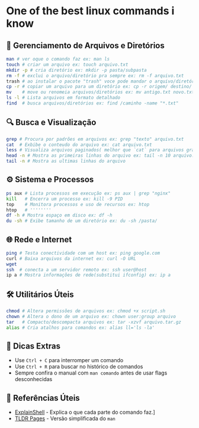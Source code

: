 # One of the best linux commands i know

## 📂 Gerenciamento de Arquivos e Diretórios
```sh
man # ver oque o comando faz ex: man ls
touch # criar um arquivo ex: touch arquivo.txt
mkdir -p # cria diretório ex: mkdir -p pasta/subpasta
rm -f # exclui o arquivo/diretório pra sempre ex: rm -f arquivo.txt
trash # ao instalar o pacote "trash" voce pode mandar o arquivo/diretório para a lixeira ex: trash arquivo.txt
cp -r # copiar um arquivo para um diretório ex: cp -r origem/ destino/
mv    # move ou renomeia arquivos/diretórios ex: mv antigo.txt novo.txt
ls -l # Lista arquivos em formato detalhado
find  # busca arquivos/diretórios ex: find /caminho -name "*.txt"
```

## 🔍 Busca e Visualização

```sh
grep # Procura por padrões em arquivos ex: grep "texto" arquivo.txt
cat  # Exbibe o conteudo do arquivo ex: cat arquivo.txt
less # Visualiza arquivos paginados( melhor que `cat` para arquivos grandes) ex: less arquivo.log
head -n # Mostra as primeiras linhas do arquivo ex: tail -n 10 arquivo.log
tail -n # Mostra as ultimas linhas do arquivo
```

## ⚙️ Sistema e Processos

```sh
ps aux # Lista processos em execução ex: ps aux | grep "nginx"
kill   # Encerra um processo ex: kill -9 PID
top    # Monitora processos e uso de recursos ex: htop
htop   # ''''''''
df -h # Mostra espaço em disco ex: df -h
du -sh # Exibe tamanho de um diretório ex: du -sh /pasta/
```

## 🌐 Rede e Internet

```sh
ping # Testa conectividade com um host ex: ping google.com
curl # Baixa arquivos da internet ex: curl -O URL
wget
ssh  # conecta a um servidor remoto ex: ssh user@host
ip a # Mostra informações de rede(substitui ifconfig) ex: ip a
```

## 🛠️ Utilitários Úteis

```sh
chmod # Altera permissões de arquivos ex: chmod +x script.sh 
chown # Altera o dono de um arquivo ex: chown user:group arquivo
tar   # Compacto/descompacta arquivos ex: tar -xzvf arquivo.tar.gz
alias # Cria atalhos para comandos ex: alias ll='ls -la'
```

## 📌 Dicas Extras
- Use `Ctrl + C` para interromper um comando
- Use `Ctrl + R` para buscar no histórico de comandos
- Sempre confira o manual com `man comando` antes de usar flags desconhecidas

## 🔗 Referências Úteis
- [ExplainShell](https://explainshell.com/) - Explica o que cada parte do comando faz.]
- [TLDR Pages](https://tldr.sh/) - Versão simplificada do `man`
